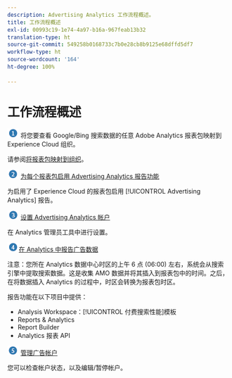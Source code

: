 ```yaml
---
description: Advertising Analytics 工作流程概述。
title: 工作流程概述
exl-id: 00993c19-1e74-4a97-b16a-967feab13b32
translation-type: ht
source-git-commit: 549258b0168733c7b0e28cb8b9125e68dffd5df7
workflow-type: ht
source-wordcount: '164'
ht-degree: 100%

---
```


# 工作流程概述

![](assets/step1_icon.png) 将您要查看 Google/Bing 搜索数据的任意 Adobe Analytics 报表包映射到 Experience Cloud 组织。

请参阅[将报表包映射到组织](https://docs.adobe.com/content/help/zh-Hans/core-services/interface/about-core-services/report-suite-mapping.html)。

![](assets/step2_icon.png) [为每个报表包启用 Advertising Analytics 报告功能](/help/integrate/c-advertising-analytics/c-adanalytics-workflow/aa-provision-rs.md)

为启用了 Experience Cloud 的报表包启用 [!UICONTROL Advertising Analytics] 报告。

![](assets/step3_icon.png) [设置 Advertising Analytics 帐户](/help/integrate/c-advertising-analytics/c-adanalytics-workflow/aa-create-ad-account.md)

在 Analytics 管理员工具中进行设置。

![](assets/step4_icon.png)[在 Analytics 中报告广告数据](/help/integrate/c-advertising-analytics/c-adanalytics-workflow/aa-report-ad-data-an.md)

注意：您所在 Analytics 数据中心时区的上午 6 点 (06:00) 左右，系统会从搜索引擎中提取搜索数据。这是收集 AMO 数据并将其插入到报表包中的时间。之后，在将数据插入 Analytics 的过程中，时区会转换为报表包时区。

报告功能在以下项目中提供：

* Analysis Workspace：[!UICONTROL 付费搜索性能]模板
* Reports &amp; Analytics
* Report Builder
* Analytics 报表 API

![](assets/step5_icon.png) [管理广告帐户](/help/integrate/c-advertising-analytics/c-adanalytics-workflow/aa-manage-ad-accounts.md)

您可以检查帐户状态，以及编辑/暂停帐户。
